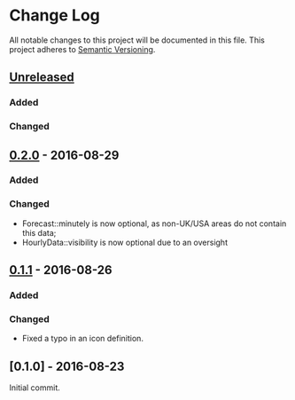 # Change Log
All notable changes to this project will be documented in this file.
This project adheres to [Semantic Versioning](http://semver.org/).

## [Unreleased]

### Added

### Changed


## [0.2.0] - 2016-08-29

### Added

### Changed

- Forecast::minutely is now optional, as non-UK/USA areas do not contain this
data;
- HourlyData::visibility is now optional due to an oversight


## [0.1.1] - 2016-08-26

### Added

### Changed

- Fixed a typo in an icon definition.


## [0.1.0] - 2016-08-23

Initial commit.


[Unreleased]: https://github.com/zeyla/forecast.io.rs/compare/v0.1.0...HEAD
[0.2.0]: https://github.com/zeyla/forecast.io.rs/compare/v0.1.1...v0.2.0
[0.1.1]: https://github.com/zeyla/forecast.io.rs/compare/v0.1.0...v0.1.1
